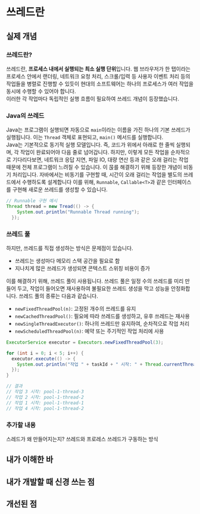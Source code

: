# 쓰레드란
## 실제 개념
### 쓰레드란?
쓰레드란, **프로세스 내에서 실행되는 최소 실행 단위**입니다.
웹 브라우저가 한 탭이라는 프로세스 안에서 랜더링, 네트워크 요청 처리, 스크롤/입력 등 사용자 이벤트 처리 등의 작업들을 병렬로 진행할 수 있듯이 현대의 소프트웨어는 하나의 프로세스가 여러 작업을 동시에 수행할 수 있어야 합니다.  
이러한 각 작업마다 독립적인 실행 흐름이 필요하여 쓰레드 개념이 등장했습니다.

### Java의 쓰레드
Java는 프로그램이 실행되면 자동으로 `main`이라는 이름을 가진 하나의 기본 쓰레드가 실행됩니다. 이는 `Thread` 객체로 표현되고, `main()` 메서드를 실행합니다.  
Java는 기본적으로 동기적 실행 모델입니다. 즉, 코드가 위에서 아래로 한 줄씩 실행되며, 각 작업이 완료되어야 다음 줄로 넘어갑니다. 
하지만, 이렇게 모든 작업을 순차적으로 기다리다보면, 네트워크 응답 지연, 파일 IO, 대량 연산 등과 같은 오래 걸리는 작업 때문에 전체 프로그램이 느려질 수 있습니다.
이 묹를 해결하기 위해 등장한 개념이 비동기 처리입니다. 
자바에서는 비동기를 구현할 때, 시간이 오래 걸리는 작업을 별도의 쓰레드에서 수행하도록 설계합니다 이를 위해, `Runnable`, `Callable<T>`과 같은 인터페이스를 구현해 새로운 쓰레드를 생성할 수 있습니다.

```java
// Runnable 구현 예시
Thread thread = new Tread(() -> {
    System.out.println("Runnable Thread running");
  });
```



### 쓰레드 풀
하지만, 쓰레드를 직접 생성하는 방식은 문제점이 있습니다.
* 쓰레드는 생성마다 메모리 스택 공간을 필요로 함
* 지나치게 많은 쓰레드가 생성되면 콘텍스트 스위칭 비용이 증가

이를 해결하기 위해, 쓰레드 풀이 사용됩니다.
쓰레드 풀은 일정 수의 쓰레드를 미리 만들어 두고, 작업이 들어오면 재사용하여 불필요한 쓰레드 생성을 막고 성능을 안정화합니다.
쓰레드 풀의 종류는 다음과 같습니다.
* `newFixedThreadPool(n)`: 고정된 개수의 쓰레드를 유지
* `newCachedThreadPool()`: 필요에 따라 쓰레드를 생성하고, 유후 쓰레드는 재사용
* `newSingleThreadExecutor()`: 하나의 쓰레드만 유지하여, 순차적으로 작업 처리
* `newScheduledThreadPool(n)`: 예약 또는 주기적인 작업 처리에 사용

```java
ExecutorService executor = Executors.newFixedThreadPool(3);

for (int i = 0; i < 5; i++) {
  executor.execute(() -> {
    System.out.println("작업 " + taskId + " 시작: " + Thread.currentThread().getName());
  });
}

// 결과
// 작업 3 시작: pool-1-thread-3
// 작업 2 시작: pool-1-thread-2
// 작업 1 시작: pool-1-thread-1
// 작업 4 시작: pool-1-thread-2
```
### 추가할 내용
스레드가 왜 만들어지는지?
쓰레드와 프로레스
쓰레드가 구동하는 방식

## 내가 이해한 바
## 내가 개발할 때 신경 쓰는 점
## 개선된 점

